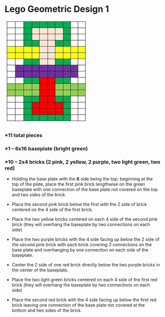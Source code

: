 # Lego Geometric Design 1

![Picture](https://github.com/JackieParker99/Lego-Geometric-Design-1/blob/master/Image1.jpg)


###  *11 total pieces  
###  *1 – 6x16 baseplate (bright green) 
###  *10 – 2x4 bricks (2 pink, 2 yellow, 2 purple, two light green, two red) 
 
- Holding the base plate with the **6** side being the top; beginning at the top of the plate, place the first pink brick lengthwise on the green baseplate with one connection of the base plate not covered on the top and two sides of the brick. 

- Place the second pink brick below the first with the 2 side of brick centered on the 4 side of the first brick. 

- Place the two yellow bricks centered on each 4 side of the second pink brick (they will overhang the baseplate by two connections on each side) 

- Place the two purple bricks with the 4 side facing up below the 2 side of the second pink brick with each brick covering 3 connections on the base plate and overhanging by one connection on each side of the baseplate. 

- Center the 2 side of one red brick directly below the two purple bricks in the center of the baseplate. 

- Place the two light green bricks centered on each 4 side of the first red brick (they will overhang the baseplate by two connections on each side) 

- Place the second red brick with the 4 side facing up below the first red brick leaving one connection of the base plate not covered at the bottom and two sides of the brick.   

 
